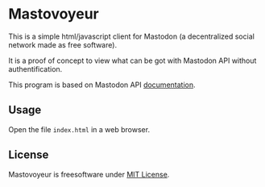 # Mastovoyeur

This is a simple html/javascript client for Mastodon (a decentralized social network made as free software).

It is a proof of concept to view what can be got with Mastodon API without authentification.

This program is based on Mastodon API [documentation](https://github.com/tootsuite/documentation/blob/master/Using-the-API/API.md).

## Usage

Open the file `index.html` in a web browser.

## License

Mastovoyeur is freesoftware under [MIT License](LICENSE).
